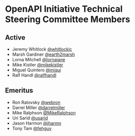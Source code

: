 # OpenAPI Initiative Technical Steering Committee Members

## Active

* Jeremy Whitlock [@whitlockjc](https://github.com/whitlockjc)
* Marsh Gardiner [@earth2marsh](https://github.com/earth2marsh)
* Lorna Mitchell [@lornajane](https://github.com/lornajane)
* Mike Kistler [@mikekistler](https://github.com/mikekistler)
* Miguel Quintero [@miqui](https://github.com/miqui)
* Ralf Handl [@ralfhandl](https://github.com/ralfhandl)

## Emeritus

* Ron Ratovsky [@webron](https://github.com/webron)
* Darrel Miller [@darrelmiller](https://github.com/darrelmiller)
* Mike Ralphson [@MikeRalphson](https://github.com/MikeRalphson)
* Uri Sarid [@usarid](https://github.com/usarid)
* Jason Harmon [@jharmn](https://github.com/jharmn)
* Tony Tam [@fehguy](https://github.com/fehguy)
